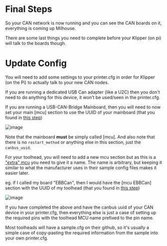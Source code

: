 # Final Steps

So your CAN network is now running and you can see the CAN boards on it, everything is coming up Milhouse.

There are some last things you need to complete before your Klipper (on pi) will talk to the boards though.

# Update Config

You will need to add some settings to your printer.cfg in order for Klipper (on the Pi) to actually talk to your new CAN nodes.

If you are running a dedicated USB Can adapter (like a U2C) then you don't need to do anything for this device, it won't be used/seen in the printer.cfg.

If you are running a USB-CAN-Bridge Mainboard, then you will need to now set your main [mcu] section to use the UUID of your mainboard (that you found in [this step](./mainboard_flashing#klipper-is-now-installed))

![image](https://github.com/Esoterical/voron_canbus/assets/124253477/11040725-aa0f-4f98-bb8d-df4420320096)


Note that the mainboard **must** be simply called [mcu]. And also note that there is no `restart_method` or anything else in this section, just the `canbus_uuid`.

For your toolhead, you will need to add a new mcu section but as this is a ["extra" mcu](https://www.klipper3d.org/Config_Reference.html#mcu-my_extra_mcu) you need to give it a name. The name is arbitrary, but keeping it similar to what the manufacturer uses in their sample config files makes it easier later.

eg. if I called my board "EBBCan", then I would have the [mcu EBBCan] section with the UUID of my toolhead (that you found in [this step](./toolhead_flashing#klipper-is-now-installed))

![image](https://github.com/Esoterical/voron_canbus/assets/124253477/4f3d2478-490b-41d9-8ee1-322d4a7f8117)


If you have completed the above and have the canbus uuid of your CAN device in your printer.cfg, then everything else is just a case of setting up the required pins with the toolhead MCU name prefixed to the pin name. 

Most toolheads will have a sample.cfg on their github, so it's usually a simple case of copy-pasting the required information from the sample into your own printer.cfg.

